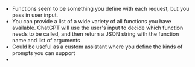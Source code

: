 * Functions seem to be something you define with each request, but you pass in user input.
* You can provide a list of a wide variety of all functions you have available. ChatGPT will use the user's input to decide which function needs to be called, and then return a JSON string with the function name and list of arguments
* Could be useful as a custom assistant where you define the kinds of prompts you can support
* 